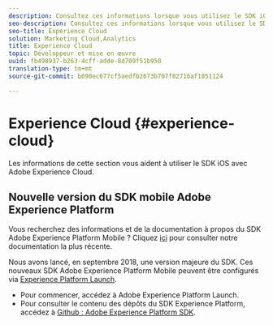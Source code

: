 ```yaml
---
description: Consultez ces informations lorsque vous utilisez le SDK iOS avec Adobe Experience Cloud.
seo-description: Consultez ces informations lorsque vous utilisez le SDK iOS avec Adobe Experience Cloud.
seo-title: Experience Cloud
solution: Marketing Cloud,Analytics
title: Experience Cloud
topic: Développeur et mise en œuvre
uuid: fb498937-b263-4cff-adde-8d709f51b950
translation-type: tm+mt
source-git-commit: b690ec677cf5aedfb2673b707f82716af1851124

---
```



# Experience Cloud {#experience-cloud}

Les informations de cette section vous aident à utiliser le SDK iOS avec Adobe Experience Cloud.

## Nouvelle version du SDK mobile Adobe Experience Platform

Vous recherchez des informations et de la documentation à propos du SDK Adobe Experience Platform Mobile ? Cliquez [ici](https://aep-sdks.gitbook.io/docs/) pour consulter notre documentation la plus récente.

Nous avons lancé, en septembre 2018, une version majeure du SDK. Ces nouveaux SDK Adobe Experience Platform Mobile peuvent être configurés via [Experience Platform Launch](https://www.adobe.com/experience-platform/launch.html).

* Pour commencer, accédez à Adobe Experience Platform Launch.
* Pour consulter le contenu des dépôts du SDK Experience Platform, accédez à [Github : Adobe Experience Platform SDK](https://github.com/Adobe-Marketing-Cloud/acp-sdks).
